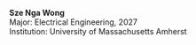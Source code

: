 **Sze Nga Wong** \
Major: Electrical Engineering, 2027 \
Institution: University of Massachusetts Amherst
